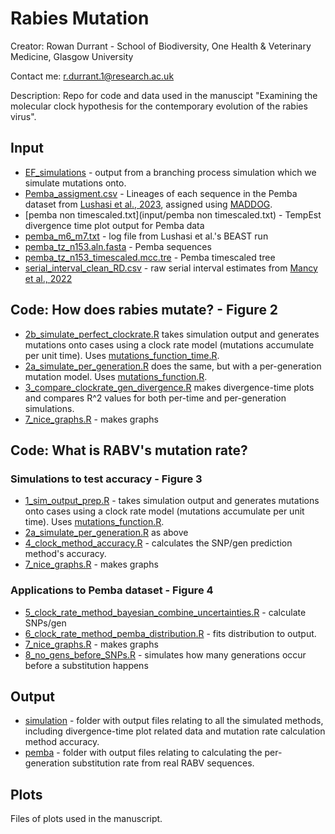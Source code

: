 # Rabies Mutation
Creator: Rowan Durrant - School of Biodiversity, One Health & Veterinary Medicine, Glasgow University

Contact me: r.durrant.1@research.ac.uk

Description: Repo for code and data used in the manuscipt "Examining the molecular clock hypothesis for the contemporary evolution of the rabies virus".


## Input
- [EF_simulations](input/EF_simulations) - output from a branching process simulation which we simulate mutations onto.
- [Pemba_assigment.csv](input/Pemba_assignment.csv) - Lineages of each sequence in the Pemba dataset from [Lushasi et al., 2023](https://elifesciences.org/articles/85262), assigned using [MADDOG](https://github.com/KathrynCampbell/MADDOG).
- [pemba non timescaled.txt](input/pemba non timescaled.txt) - TempEst divergence time plot output for Pemba data
- [pemba_m6_m7.txt](input/pemba_m6_m7.txt) - log file from Lushasi et al.'s BEAST run
- [pemba_tz_n153.aln.fasta](input/pemba_tz_n153.aln.fasta) - Pemba sequences
- [pemba_tz_n153_timescaled.mcc.tre](input/pemba_tz_n153_timescaled.mcc.tre) - Pemba timescaled tree
- [serial_interval_clean_RD.csv](input/serial_interval_clean_RD.csv) - raw serial interval estimates from [Mancy et al., 2022](https://www.science.org/doi/full/10.1126/science.abn0713?casa_token=f7QDp2hi9VIAAAAA%3ASbD1Sm1BYnB8bPi42OmQ1B5cF5WqDv9hPxQ6QjHMZNB7YE87lpHq6suaqpIZdN8Iw2yGVx6EaedvgUbQ)


## Code: How does rabies mutate? - Figure 2
- [2b_simulate_perfect_clockrate.R](code/2b_simulate_perfect_clockrate.R) takes simulation output and generates mutations onto cases using a clock rate model (mutations accumulate per unit time). Uses [mutations_function_time.R](code/mutations_function_time.R).
- [2a_simulate_per_generation.R](code/2a_simulate_per_generation.R) does the same, but with a per-generation mutation model. Uses [mutations_function.R](code/mutations_function.R).
- [3_compare_clockrate_gen_divergence.R](code/3_compare_clockrate_gen_divergence.R) makes divergence-time plots and compares R^2 values for both per-time and per-generation simulations.
- [7_nice_graphs.R](code/7_nice_graphs.R) - makes graphs

## Code: What is RABV's mutation rate?
### Simulations to test accuracy - Figure 3
- [1_sim_output_prep.R](code/1_sim_output_prep.R) - takes simulation output and generates mutations onto cases using a clock rate model (mutations accumulate per unit time). Uses [mutations_function.R](code/mutations_function.R).
- [2a_simulate_per_generation.R](code/2a_simulate_per_generation.R) as above
- [4_clock_method_accuracy.R](code/4_clock_method_accuracy.R) - calculates the SNP/gen prediction method's accuracy.
- [7_nice_graphs.R](code/7_nice_graphs.R) - makes graphs

### Applications to Pemba dataset - Figure 4
- [5_clock_rate_method_bayesian_combine_uncertainties.R](code/5_clock_rate_method_bayesian_combine_uncertainties.R) - calculate SNPs/gen
- [6_clock_rate_method_pemba_distribution.R](code/6_clock_rate_method_pemba_distribution.R) - fits distribution to output.
- [7_nice_graphs.R](code/7_nice_graphs.R) - makes graphs
- [8_no_gens_before_SNPs.R](code/8_no_gens_before_SNPs.R) - simulates how many generations occur before a substitution happens

## Output
- [simulation](output/simulation) - folder with output files relating to all the simulated methods, including divergence-time plot related data and mutation rate calculation method accuracy.
- [pemba](output/pemba) - folder with output files relating to calculating the per-generation substitution rate from real RABV sequences.

## Plots
Files of plots used in the manuscript.


